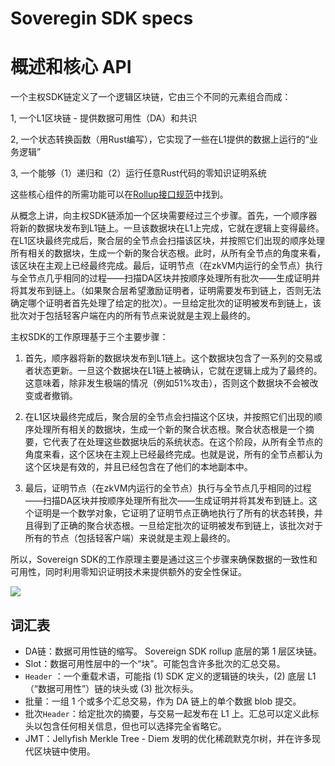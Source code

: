 # Soveregin SDK specs

# 概述和核心 API

一个主权SDK链定义了一个逻辑区块链，它由三个不同的元素组合而成：

1, 一个L1区块链 - 提供数据可用性（DA）和共识

2, 一个状态转换函数（用Rust编写），它实现了一些在L1提供的数据上运行的“业务逻辑”

3, 一个能够（1）递归和（2）运行任意Rust代码的零知识证明系统


这些核心组件的所需功能可以在[Rollup接口规范](https://github.com/Sovereign-Labs/sovereign-sdk/tree/nightly/rollup-interface/specs/interfaces)中找到。

从概念上讲，向主权SDK链添加一个区块需要经过三个步骤。首先，一个顺序器将新的数据块发布到L1链上。一旦该数据块在L1上完成，它就在逻辑上变得最终。在L1区块最终完成后，聚合层的全节点会扫描该区块，并按照它们出现的顺序处理所有相关的数据块，生成一个新的聚合状态根。此时，从所有全节点的角度来看，该区块在主观上已经最终完成。最后，证明节点（在zkVM内运行的全节点）执行与全节点几乎相同的过程——扫描DA区块并按顺序处理所有批次——生成证明并将其发布到链上。（如果聚合层希望激励证明者，证明需要发布到链上，否则无法确定哪个证明者首先处理了给定的批次）。一旦给定批次的证明被发布到链上，该批次对于包括轻客户端在内的所有节点来说就是主观上最终的。


主权SDK的工作原理基于三个主要步骤：

1. 首先，顺序器将新的数据块发布到L1链上。这个数据块包含了一系列的交易或者状态更新。一旦这个数据块在L1链上被确认，它就在逻辑上成为了最终的。这意味着，除非发生极端的情况（例如51%攻击），否则这个数据块不会被改变或者撤销。

2. 在L1区块最终完成后，聚合层的全节点会扫描这个区块，并按照它们出现的顺序处理所有相关的数据块，生成一个新的聚合状态根。聚合状态根是一个摘要，它代表了在处理这些数据块后的系统状态。在这个阶段，从所有全节点的角度来看，这个区块在主观上已经最终完成。也就是说，所有的全节点都认为这个区块是有效的，并且已经包含在了他们的本地副本中。

3. 最后，证明节点（在zkVM内运行的全节点）执行与全节点几乎相同的过程——扫描DA区块并按顺序处理所有批次——生成证明并将其发布到链上。这个证明是一个数学对象，它证明了证明节点正确地执行了所有的状态转换，并且得到了正确的聚合状态根。一旦给定批次的证明被发布到链上，该批次对于所有的节点（包括轻客户端）来说就是主观上最终的。

所以，Sovereign SDK的工作原理主要是通过这三个步骤来确保数据的一致性和可用性，同时利用零知识证明技术来提供额外的安全性保证。

![](https://github.com/Sovereign-Labs/sovereign-sdk/blob/nightly/rollup-interface/specs/assets/SovSDK.png)

## 词汇表

- DA链：数据可用性链的缩写。 Sovereign SDK rollup 底层的第 1 层区块链。
- Slot：数据可用性层中的一个“块”。可能包含许多批次的汇总交易。
- `Header` ：一个重载术语，可能指 (1) SDK 定义的逻辑链的块头，(2) 底层 L1（“数据可用性”）链的块头或 (3) 批次标头。
- 批量：一组 1 个或多个汇总交易，作为 DA 链上的单个数据 blob 提交。
- 批次`Header`：给定批次的摘要，与交易一起发布在 L1 上。汇总可以定义此标头以包含任何相关信息，但也可以选择完全省略它。
- JMT：Jellyfish Merkle Tree - Diem 发明的优化稀疏默克尔树，并在许多现代区块链中使用。

